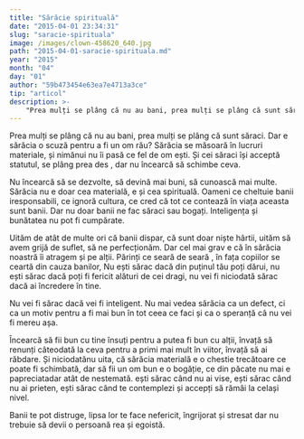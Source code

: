 ```yaml
---
title: "Sărăcie spirituală"
date: "2015-04-01 23:34:31"
slug: "saracie-spirituala"
image: /images/clown-458620_640.jpg
path: "2015-04-01-saracie-spirituala.md"
year: "2015"
month: "04"
day: "01"
author: "59b473454e63ea7e4713a3ce"
tip: "articol"
description: >-
    "Prea mulți se plâng că nu au bani, prea mulți se plâng că sunt săraci. Dar e sărăcia o scuză pentru a fi un om rău? Sărăcia se măsoară în lucruri materiale, și nimănui nu îi pasă ce fel de om ești. Și"
---
```

<div class="kg-card-markdown"><p>Prea mulți se plâng că nu au bani, prea mulți se plâng că sunt săraci. Dar e sărăcia o scuză pentru a fi un om rău? Sărăcia se măsoară în lucruri materiale, și nimănui nu îi pasă ce fel de om ești. Și cei săraci își acceptă statutul, se plâng prea des , dar nu încearcă să schimbe ceva.</p>
<p>Nu încearcă să se dezvolte, să devină mai buni, să cunoască mai multe. Sărăcia nu e doar cea materială, e și cea spirituală. Oameni ce cheltuie banii iresponsabili, ce ignoră cultura, ce cred că tot ce contează în viața aceasta sunt banii. Dar nu doar banii ne fac săraci sau bogați. Inteligența și bunătatea nu pot fi cumpărate.</p>
<p>Uităm de atât de multe ori că banii dispar, că sunt doar niște hârtii, uităm să avem grijă de suflet, să ne perfecționăm. Dar cel mai grav e că în sărăcia noastră îi atragem și pe alții. Părinți ce seară de seară , în fața copiilor se ceartă din cauza banilor, Nu ești sărac dacă din puținul tău poți dărui, nu ești sărac dacă poți fi fericit alături de cei dragi, nu vei fi niciodată sărac dacă ai încredere în tine.</p>
<p>Nu vei fi sărac dacă vei fi inteligent. Nu mai vedea sărăcia ca un defect, ci ca un motiv pentru a fi mai bun în tot ceea ce faci și ca o speranță câ nu vei fi mereu așa.</p>
<p>Încearcă să fii bun cu tine însuți pentru a putea fi bun cu alții, învață să renunți câteodată la ceva pentru a primi mai mult în viitor, învață să ai răbdare. Și niciodatănu uita, că sărăcia materială e o chestie trecătoare ce poate fi schimbată, dar să fii un om bun e o bogăție, ce din păcate nu mai e papreciatadar atât de nestemată. ești sărac când nu ai vise, ești sărac când nu ai prieten, ești sărac când te contemplezi și accepți să rămâi la celași nivel.</p>
<p>Banii te pot distruge, lipsa lor te face nefericit, îngrijorat și stresat dar nu trebuie să devii o persoană rea și egoistă.</p>
</div>
    
